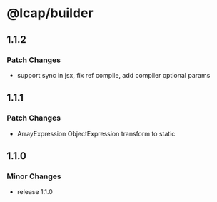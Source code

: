 # @lcap/builder

## 1.1.2

### Patch Changes

- support sync in jsx, fix ref compile, add compiler optional params

## 1.1.1

### Patch Changes

- ArrayExpression ObjectExpression transform to static

## 1.1.0

### Minor Changes

- release 1.1.0
